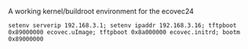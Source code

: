 A working kernel/buildroot environment for the ecovec24 

```setenv serverip 192.168.3.1; setenv ipaddr 192.168.3.16; tftpboot 0x89000000 ecovec.uImage; tftpboot 0x8a000000 ecovec.initrd; bootm 0x89000000```
